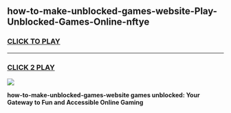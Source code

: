 
## how-to-make-unblocked-games-website-Play-Unblocked-Games-Online-nftye
<h3>
<a href="https://premium76.site?title=how-to-make-unblocked-games-website&ref=24A">CLICK TO PLAY</a></h3>
<hr>

<h3>
<a href="https://premium76.site?title=how-to-make-unblocked-games-website&ref=24A">CLICK 2 PLAY</a>
  
</h3>

<a href="https://premium76.site?title=how-to-make-unblocked-games-website&ref=24A"><img src="https://clearcache.store/games.png"></a>


**how-to-make-unblocked-games-website games unblocked: Your Gateway to Fun and Accessible Online Gaming**
